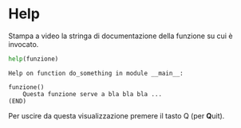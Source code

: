 # Help

Stampa a video la stringa di documentazione della funzione su cui è invocato.

```python
help(funzione)
```

```
Help on function do_something in module __main__:

funzione()
    Questa funzione serve a bla bla bla ...
(END)
```

Per uscire da questa visualizzazione premere il tasto Q (per **Q**uit).


